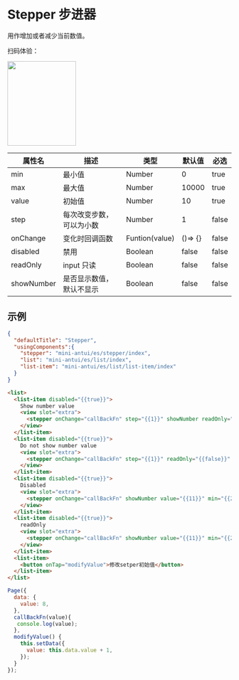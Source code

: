 # Stepper 步进器

用作增加或者减少当前数值。

扫码体验：

<img src="https://gw.alipayobjects.com/zos/rmsportal/TGdJemwrVBJGZgCvUzJF.jpeg" width="154" height="190" />


| 属性名 | 描述 | 类型 | 默认值 | 必选 |
|----|----|----|----|---|
| min | 最小值 | Number | 0 | true |
| max | 最大值 | Number | 10000 | true |
| value | 初始值 | Number | 10 | true |
| step | 每次改变步数，可以为小数	| Number | 1 | false |
| onChange | 变化时回调函数 | Funtion(value) | ()=> {} | false |
| disabled | 禁用 | Boolean | false | false |
| readOnly | input 只读 | Boolean | false | false |
| showNumber | 是否显示数值，默认不显示 | Boolean | false | false |



## 示例

```json
{
  "defaultTitle": "Stepper",
  "usingComponents":{
    "stepper": "mini-antui/es/stepper/index",
    "list": "mini-antui/es/list/index",
    "list-item": "mini-antui/es/list/list-item/index"
  }
}
```

```html
<list>
  <list-item disabled="{{true}}">
    Show number value
    <view slot="extra">
      <stepper onChange="callBackFn" step="{{1}}" showNumber readOnly="{{false}}" value="{{value}}" min="{{2}}" max="{{12}}" />
    </view>
  </list-item>
  <list-item disabled="{{true}}">
    Do not show number value
    <view slot="extra">
      <stepper onChange="callBackFn" step="{{1}}" readOnly="{{false}}" value="{{value}}" min="{{2}}" max="{{12}}" />
    </view>
  </list-item>
  <list-item disabled="{{true}}">
    Disabled
    <view slot="extra">
      <stepper onChange="callBackFn" showNumber value="{{11}}" min="{{2}}" max="{{12}}" disabled />
    </view>
  </list-item>
  <list-item disabled="{{true}}">
    readOnly
    <view slot="extra">
      <stepper onChange="callBackFn" showNumber value="{{11}}" min="{{2}}" max="{{12}}" readOnly />
    </view>
  </list-item>
  <list-item>
    <button onTap="modifyValue">修改setper初始值</button>
  </list-item>
</list>
```

```javascript
Page({
  data: {
    value: 8,
  },
  callBackFn(value){
   console.log(value);
  },
  modifyValue() {
    this.setData({
      value: this.data.value + 1,
    });
  }
});
```